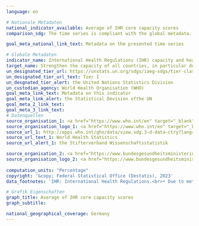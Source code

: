 ```yaml
---
language: en    

# Nationale Metadaten    
national_indicator_available: Average of IHR core capacity scores    
comparison_sdg: The time series is compliant with the global metadata.    

goal_meta_national_link_text: Metadata on the presented time series    

# Globale Metadaten    
indicator_name: International Health Regulations (IHR) capacity and health emergency preparedness    
target_name: Strengthen the capacity of all countries, in particular developing countries, for early warning, risk reduction and management of national and global health risks    
un_designated_tier_url: https://unstats.un.org/sdgs/iaeg-sdgs/tier-classification/    
un_designated_tier_url_text: Tier I    
un_desgnated_tier_alert: the United Nations Statistics Division    
un_custodian_agency: World Health Organisation (WHO)    
goal_meta_link_text: Metadata on this indicator    
goal_meta_link_alert: the Statistical Devision ofthe UN    
goal_meta_2_link_text:     
goal_meta_3_link_text:         
# Datenquellen
source_organisation_1: <a href="https://www.who.int/en" target="_blank" onclick="return confirm_alert('the Stifterverband Wissenschaftsstatistik','En');"> World Health Organization (WHO) </a>
source_organisation_logo_1: <a href="https://www.who.int/en" target="_blank" onclick="return confirm_alert('the Stifterverband Wissenschaftsstatistik','En');"><img src="https://g205sdgs.github.io/sdg-indicators/public/OrgImgEn/who.png" alt="Logo who" style="height:60px; width:148px"/></a>
source_url_1: http://apps.who.int/gho/data/view.sdg.3-d-data-ctry?lang=en
source_url_text_1: World Health Statistics
source_url_alert_1: the Stifterverband Wissenschaftsstatistik

source_organisation_2: <a href="https://www.bundesgesundheitsministerium.de/en/index.html" target="_blank" onclick="return confirm_alert('the Federal Commissioner for Data Protection and Freedom of Information','En');"> Federal Ministry of Health </a>
source_organisation_logo_2: <a href="https://www.bundesgesundheitsministerium.de/en/index.html" target="_blank" onclick="return confirm_alert('the Federal Commissioner for Data Protection and Freedom of Information','En');"><img src="https://g205sdgs.github.io/sdg-indicators/public/OrgImgEn/bmg.png" alt="Logo bmg" style="height:60px; width:148px"/></a>
    
computation_units: "Percentage"    
copyright: '&copy; Federal Statistical Office (Destatis), 2023'    
data_footnotes: 'IHR: International Health Regulations.<br>• Due to methodological changes, the results from 2018 and from 2021 onwards are only comparable with previous years to a limited extend.'    

# Grafik Eigenschaften    
graph_title: Average of IHR core capacity scores
graph_subtitle:     

national_geographical_coverage: Germany    
---
```


<span></span>